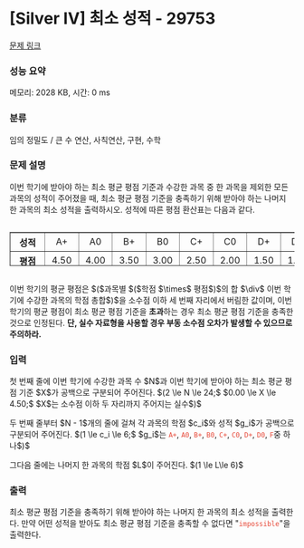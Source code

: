 # [Silver IV] 최소 성적 - 29753 

[문제 링크](https://www.acmicpc.net/problem/29753) 

### 성능 요약

메모리: 2028 KB, 시간: 0 ms

### 분류

임의 정밀도 / 큰 수 연산, 사칙연산, 구현, 수학

### 문제 설명

<p>이번 학기에 받아야 하는 최소 평균 평점 기준과 수강한 과목 중 한 과목을 제외한 모든 과목의 성적이 주어졌을 때, 최소 평균 평점 기준을 충족하기 위해 받아야 하는 나머지 한 과목의 최소 성적을 출력하시오. 성적에 따른 평점 환산표는 다음과 같다.</p>

<div style="overflow:auto;max-width:calc(100vw - 30px)">
<table align="center" border="1" cellpadding="1" cellspacing="1" class="table table-bordered" style="table-layout: fixed; text-align: center; width: 600px; height: 60px;">
	<tbody>
		<tr>
			<th scope="row" style="text-align: center; width: 75px;">성적</th>
			<td style="text-align: center; width: 50px;">A+</td>
			<td style="text-align: center; width: 50px;">A0</td>
			<td style="text-align: center; width: 50px;">B+</td>
			<td style="text-align: center; width: 50px;">B0</td>
			<td style="text-align: center; width: 50px;">C+</td>
			<td style="text-align: center; width: 50px;">C0</td>
			<td style="text-align: center; width: 50px;">D+</td>
			<td style="text-align: center; width: 50px;">D0</td>
			<td style="text-align: center; width: 50px;">F</td>
		</tr>
		<tr>
			<th scope="row" style="text-align: center; width: 75px;">평점</th>
			<td style="text-align: center; width: 50px;">4.50</td>
			<td style="text-align: center; width: 50px;">4.00</td>
			<td style="text-align: center; width: 50px;">3.50</td>
			<td style="text-align: center; width: 50px;">3.00</td>
			<td style="text-align: center; width: 50px;">2.50</td>
			<td style="text-align: center; width: 50px;">2.00</td>
			<td style="text-align: center; width: 50px;">1.50</td>
			<td style="text-align: center; width: 50px;">1.00</td>
			<td style="text-align: center; width: 50px;">0.00</td>
		</tr>
	</tbody>
</table>
</div>

<p>이번 학기의 평균 평점은 $($과목별 $($학점 $\times$ 평점$)$의 합 $\div$ 이번 학기에 수강한 과목의 학점 총합$)$을 소수점 이하 세 번째 자리에서 버림한 값이며, 이번 학기의 평균 평점이 최소 평균 평점 기준을 <strong>초과</strong>하는 경우 최소 평균 평점 기준을 충족한 것으로 인정된다. <strong>단, 실수 자료형을 사용할 경우 부동 소수점 오차가 발생할 수 있으므로 주의하라.</strong></p>

### 입력 

 <p>첫 번째 줄에 이번 학기에 수강한 과목 수 $N$과 이번 학기에 받아야 하는 최소 평균 평점 기준 $X$가 공백으로 구분되어 주어진다. $(2 \le N \le 24;$ $0.00 \le X \le 4.50;$ $X$는 소수점 이하 두 자리까지 주어지는 실수$)$</p>

<p>두 번째 줄부터 $N - 1$개의 줄에 걸쳐 각 과목의 학점 $c_i$와 성적 $g_i$가 공백으로 구분되어 주어진다. $(1 \le c_i \le 6;$ $g_i$는 <span style="color:#e74c3c;"><code>A+</code></span>, <span style="color:#e74c3c;"><code>A0</code></span>, <span style="color:#e74c3c;"><code>B+</code></span>, <span style="color:#e74c3c;"><code>B0</code></span>, <span style="color:#e74c3c;"><code>C+</code></span>, <span style="color:#e74c3c;"><code>C0</code></span>, <span style="color:#e74c3c;"><code>D+</code></span>, <span style="color:#e74c3c;"><code>D0</code></span>, <span style="color:#e74c3c;"><code>F</code></span>중 하나$)$</p>

<p>그다음 줄에는 나머지 한 과목의 학점 $L$이 주어진다. $(1 \le L\le 6)$</p>

### 출력 

 <p>최소 평균 평점 기준을 충족하기 위해 받아야 하는 나머지 한 과목의 최소 성적을 출력한다. 만약 어떤 성적을 받아도 최소 평균 평점 기준을 충족할 수 없다면 "<span style="color:#e74c3c;"><code>impossible</code></span>"을 출력한다.</p>

